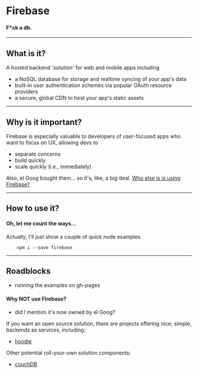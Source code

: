 # Firebase
#### F*ck a db.

-----
## What is it?

A hosted backend *'solution'* for web and mobile apps including
- a NoSQL database for storage and realtime syncing of your app's
      data
- built-in user authentication schemes via popular OAuth resource providers
- a secure, global CDN to host your app's static assets

-----
## Why is it important?

Firebase is especially valuable to developers of user-focused apps who want to
focus on UX, allowing devs to

- separate concerns
- build quickly
- scale quickly (i.e., immediately) 

Also, el Goog bought them... so it's, like, a big deal. [Who else is is using Firebase?](https://www.firebase.com/customers/)

-----
## How to use it?

#### Oh, let me count the ways...

Actually, I'll just show a couple of quick node examples.

```
    npm i --save firebase
```


-----
## Roadblocks

- running the examples on gh-pages

#### Why NOT use Firebase?

- did I mention it's now owned by el Goog?

If you want an open source solution, there are projects offering nice, simple,
backends as services, including:

- [hoodie](http://hood.ie)

Other potential roll-your-own solution components:

- [couchDB](couchdb.apache.org)
